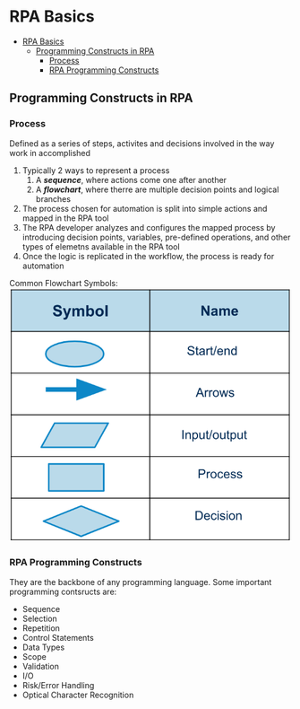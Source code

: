 # RPA Basics
<!-- @import "[TOC]" {cmd="toc" depthFrom=1 depthTo=6 orderedList=false} -->

<!-- code_chunk_output -->

- [RPA Basics](#rpa-basics)
  - [Programming Constructs in RPA](#programming-constructs-in-rpa)
    - [Process](#process)
    - [RPA Programming Constructs](#rpa-programming-constructs)

<!-- /code_chunk_output -->
## Programming Constructs in RPA
### Process
Defined as a series of steps, activites and decisions involved in the way work in accomplished
1. Typically 2 ways to represent a process
   1. A ***sequence***, where actions come one after another
   2. A ***flowchart***, where therre are multiple decision points and logical branches 
2. The process chosen for automation is split into simple actions and mapped in the RPA tool
3. The RPA developer analyzes and configures the mapped process by introducing decision points, variables, pre-defined operations, and other types of elemetns available in the RPA tool
4. Once the logic is replicated in the workflow, the process is ready for automation

Common Flowchart Symbols:
![flowchart](../images/UiPath/flowchart.png)

### RPA Programming Constructs
They are the backbone of any programming language. Some important programming contsructs are:
- Sequence
- Selection
- Repetition
- Control Statements
- Data Types
- Scope
- Validation
- I/O
- Risk/Error Handling
- Optical Character Recognition

